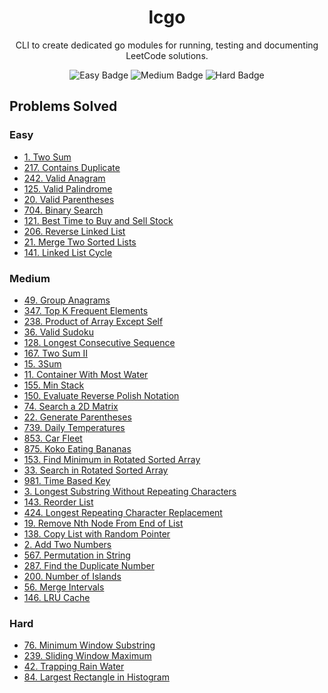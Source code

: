 <div align="center">
    <h1>lcgo</h1>
    <p>CLI to create dedicated go modules for running, testing and documenting LeetCode solutions.</p>
    <div>
        <img alt="Easy Badge" src="https://img.shields.io/badge/10-easy-green">
        <img alt="Medium Badge" src="https://img.shields.io/badge/29-medium-yellow">
        <img alt="Hard Badge" src="https://img.shields.io/badge/4-hard-red">
    </div>
</div>

## Problems Solved
### Easy
- [1. Two Sum](./Easy%20-%201.%20Two%20Sum/docs.md)
- [217. Contains Duplicate](./Easy%20-%20217.%20Contains%20Duplicate/docs.md)
- [242. Valid Anagram](./Easy%20-%20242.%20Valid%20Anagram/docs.md)
- [125. Valid Palindrome](./Easy%20-%20125.%20Valid%20Palindrome/docs.md)
- [20. Valid Parentheses](./Easy%20-%2020.%20Valid%20Parentheses/docs.md)
- [704. Binary Search](./Easy%20-%20704.%20Binary%20Search/docs.md)
- [121. Best Time to Buy and Sell Stock](./Easy%20-%20121.%20Best%20Time%20to%20Buy%20and%20Sell%20Stock/docs.md)
- [206. Reverse Linked List](./Easy%20-%20206.%20Reverse%20Linked%20List/docs.md)
- [21. Merge Two Sorted Lists](./Easy%20-%2021.%20Merge%20Two%20Sorted%20Lists/docs.md)
- [141. Linked List Cycle](./Easy%20-%20141.%20Linked%20List%20Cycle/docs.md)
<!-- EASY PROBLEMS -->

### Medium
- [49. Group Anagrams](./Medium%20-%2049.%20Group%20Anagrams/docs.md)
- [347. Top K Frequent Elements](./Medium%20-%20347.%20Top%20K%20Frequent%20Elements/docs.md)
- [238. Product of Array Except Self](./Medium%20-%20238.%20Product%20of%20Array%20Except%20Self/docs.md)
- [36. Valid Sudoku](./Medium%20-%2036.%20Valid%20Sudoku/docs.md)
- [128. Longest Consecutive Sequence](./Medium%20-%20128.%20Longest%20Consecutive%20Sequence/docs.md)
- [167. Two Sum II](./Medium%20-%20167.%20Two%20Sum%20II%20-%20Input%20Array%20Is%20Sorted/docs.md)
- [15. 3Sum](./Medium%20-%2015.%203Sum/docs.md)
- [11. Container With Most Water](./Medium%20-%2011.%20Container%20With%20Most%20Water/docs.md)
- [155. Min Stack](./Medium%20-%20155.%20Min%20Stack/docs.md)
- [150. Evaluate Reverse Polish Notation](./Medium%20-%20150.%20Evaluate%20Reverse%20Polish%20Notation/docs.md)
- [74. Search a 2D Matrix](./Medium%20-%2074.%20Search%20a%202D%20Matrix/docs.md)
- [22. Generate Parentheses](./Medium%20-%2022.%20Generate%20Parentheses/docs.md)
- [739. Daily Temperatures](./Medium%20-%20739.%20Daily%20Temperatures/docs.md)
- [853. Car Fleet](./Medium%20-%20853.%20Car%20Fleet/docs.md)
- [875. Koko Eating Bananas](./Medium%20-%20875.%20Koko%20Eating%20Bananas/docs.md)
- [153. Find Minimum in Rotated Sorted Array](./Medium%20-%20153.%20Find%20Minimum%20in%20Rotated%20Sorted%20Array/docs.md)
- [33. Search in Rotated Sorted Array](./Medium%20-%2033.%20Search%20in%20Rotated%20Sorted%20Array/docs.md)
- [981. Time Based Key](./Medium%20-%20981.%20Time%20Based%20Key-Value%20Store/docs.md)
- [3. Longest Substring Without Repeating Characters](./Medium%20-%203.%20Longest%20Substring%20Without%20Repeating%20Characters/docs.md)
- [143. Reorder List](./Medium%20-%20143.%20Reorder%20List/docs.md)
- [424. Longest Repeating Character Replacement](./Medium%20-%20424.%20Longest%20Repeating%20Character%20Replacement/docs.md)
- [19. Remove Nth Node From End of List](./Medium%20-%2019.%20Remove%20Nth%20Node%20From%20End%20of%20List/docs.md)
- [138. Copy List with Random Pointer](./Medium%20-%20138.%20Copy%20List%20with%20Random%20Pointer/docs.md)
- [2. Add Two Numbers](./Medium%20-%202.%20Add%20Two%20Numbers/docs.md)
- [567. Permutation in String](./Medium%20-%20567.%20Permutation%20in%20String/docs.md)
- [287. Find the Duplicate Number](./Medium%20-%20287.%20Find%20the%20Duplicate%20Number/docs.md)
- [200. Number of Islands](./Medium%20-%20200.%20Number%20of%20Islands/docs.md)
- [56. Merge Intervals](./Medium%20-%2056.%20Merge%20Intervals/docs.md)
- [146. LRU Cache](./Medium%20-%20146.%20LRU%20Cache/docs.md)
<!-- MEDIUM PROBLEMS -->

### Hard
- [76. Minimum Window Substring](./Hard%20-%2076.%20Minimum%20Window%20Substring/docs.md)
- [239. Sliding Window Maximum](./Hard%20-%20239.%20Sliding%20Window%20Maximum/docs.md)
- [42. Trapping Rain Water](./Hard%20-%2042.%20Trapping%20Rain%20Water/docs.md)
- [84. Largest Rectangle in Histogram](./Hard%20-%2084.%20Largest%20Rectangle%20in%20Histogram/docs.md)
<!-- HARD PROBLEMS -->
